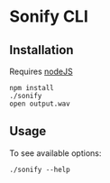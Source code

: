 # Sonify CLI

## Installation
Requires [nodeJS](https://nodejs.org/en/download/)
```shell
npm install
./sonify
open output.wav
```

## Usage
To see available options:
```shell
./sonify --help
```

